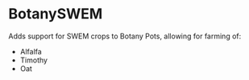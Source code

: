 # BotanySWEM
Adds support for SWEM crops to Botany Pots, allowing for farming of:
- Alfalfa
- Timothy
- Oat
